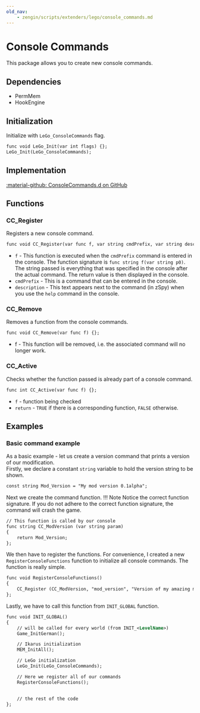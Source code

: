 ```yaml
---
old_nav:
    - zengin/scripts/extenders/lego/console_commands.md
---
```

# Console Commands
This package allows you to create new console commands.

## Dependencies

- PermMem
- HookEngine

## Initialization
Initialize with `LeGo_ConsoleCommands` flag.
```dae
func void LeGo_Init(var int flags) {};
LeGo_Init(LeGo_ConsoleCommands);
```

## Implementation
[:material-github: ConsoleCommands.d on GitHub](https://github.com/Lehona/LeGo/blob/dev/ConsoleCommands.d)

## Functions

### CC_Register
Registers a new console command.
```dae
func void CC_Register(var func f, var string cmdPrefix, var string description) {};
```

- `f` - This function is executed when the `cmdPrefix` command is entered in the console. The function signature is `func string f(var string p0)`. The string passed is everything that was specified in the console after the actual command. The return value is then displayed in the console.
- `cmdPrefix` - This is a command that can be entered in the console.
- `description` - This text appears next to the command (in zSpy) when you use the `help` command in the console.

### CC_Remove
Removes a function from the console commands.
```dae
func void CC_Remove(var func f) {};
```

- f - This function will be removed, i.e. the associated command will no longer work.

### CC_Active
Checks whether the function passed is already part of a console command.
```dae
func int CC_Active(var func f) {};
```

- `f` - function being checked
- `return` - `TRUE` if there is a corresponding function, `FALSE` otherwise.

## Examples

### Basic command example
As a basic example - let us create a version command that prints a version of our modification.  
Firstly, we declare a constant `string` variable to hold the version string to be shown.
```dae
const string Mod_Version = "My mod version 0.1alpha";
```
Next we create the command function.
!!! Note
    Notice the correct function signature. If you do not adhere to the correct function signature, the command will crash the game.

```dae
// This function is called by our console
func string CC_ModVersion (var string param)
{
    return Mod_Version;
};
```
We then have to register the functions. For convenience, I created a new `RegisterConsoleFunctions` function to initialize all console commands. The function is really simple.
```dae
func void RegisterConsoleFunctions()
{
    CC_Register (CC_ModVersion, "mod_version", "Version of my amazing mod.");
};
```
Lastly, we have to call this function from `INIT_GLOBAL` function.
```dae
func void INIT_GLOBAL()
{
    // will be called for every world (from INIT_<LevelName>)
    Game_InitGerman();

    // Ikarus initialization
    MEM_InitAll();

    // LeGo initialization
    LeGo_Init(LeGo_ConsoleCommands);

    // Here we register all of our commands
    RegisterConsoleFunctions();
    
    
    // the rest of the code 
};
```
